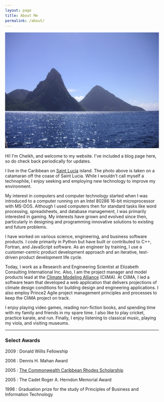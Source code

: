 ```yaml
---
layout: page
title: About Me
permalink: /about/
---
```


![Pitons](/img/img2.jpg)

Hi! I'm Cheikh, and welcome to my website. I've included a blog page here, so do check back periodically for updates.

I live in the Caribbean on [Saint Lucia](https://en.wikipedia.org/wiki/Saint_Lucia) island. The photo above is taken on a catamaran off the coase of Saint Lucia. While I wouldn't call myself a technophile, I enjoy seeking and employing new technology to improve my environment.

My interest in computers and computer technology started when I was introduced to a computer running on an Intel 80286 16-bit microprocessor with MS-DOS. Although I used computers then for standard tasks like word processing, spreadsheets, and database management, I was primarily interested in gaming. My interests have grown and evolved since then, particularly in designing and programming innovative solutions to existing and future problems.

I have worked on various science, engineering, and business software products. I code primarily in Python but have built or contributed to C++, Fortran, and JavaScript software. As an engineer by training, I use a customer-centric product development approach and an iterative, test-driven product development life cycle.

Today, I work as a Research and Engineering Scientist at Elizabeth Consulting International Inc. Also, I am the project manager and model products lead at the [Climate Modeling Alliance](https://clima.caltech.edu) (CliMA). At CliMA, I led a software team that developed a web application that delivers projections of climate design conditions for building design and engineering applications. I also employ Prince2 Agile project management principles and processes to keep the CliMA project on track.

I enjoy playing video games, reading non-fiction books, and spending time with my family and friends in my spare time. I also like to play cricket, practice karate, and run. Finally, I enjoy listening to classical music, playing my viola, and visiting museums.

***

### Select Awards

2009 : Donald Willis Fellowship

2006 : Dennis H. Mahan Award

2005 : [The Commonwealth Caribbean Rhodes Scholarship](https://www.rhodeshouse.ox.ac.uk/scholarships/the-rhodes-scholarship/)

2005 : The Cadet Roger A. Herndon Memorial Award

1998 : Graduation prize for the study of Principles of Business and Information Technology
